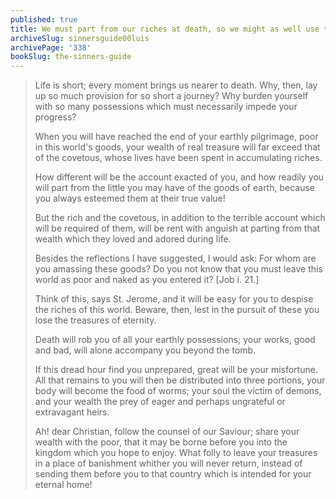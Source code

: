 ```yaml
---
published: true
title: We must part from our riches at death, so we might as well use them for our spiritual profit in this life
archiveSlug: sinnersguide00luis
archivePage: '338'
bookSlug: the-sinners-guide
---
```


> Life is short; every moment brings us nearer to death. Why, then, lay up so much provision for so short a journey? Why burden yourself with so many possessions which must necessarily impede your progress?
>
> When you will have reached the end of your earthly pilgrimage, poor in this world's goods, your wealth of real treasure will far exceed that of the covetous, whose lives have been spent in accumulating riches.
>
> How different will be the account exacted of you, and how readily you will part from the little you may have of the goods of earth, because you always esteemed them at their true value!
>
> But the rich and the covetous, in addition to the terrible account which will be required of them, will be rent with anguish at parting from that wealth which they loved and adored during life.
>
> Besides the reflections I have suggested, I would ask: For whom are you amassing these goods? Do you not know that you must leave this world as poor and naked as you entered it? [Job i. 21.]
>
> Think of this, says St. Jerome, and it will be easy for you to despise the riches of this world. Beware, then, lest in the pursuit of these you lose the treasures of eternity.
>
> Death will rob you of all your earthly possessions; your works, good and bad, will alone accompany you beyond the tomb.
>
> If this dread hour find you unprepared, great will be your misfortune. All that remains to you will then be distributed into three portions, your body will become the food of worms; your soul the victim of demons, and your wealth the prey of eager and perhaps ungrateful or extravagant heirs.
>
> Ah! dear Christian, follow the counsel of our Saviour; share your wealth with the poor, that it may be borne before you into the kingdom which you hope to enjoy. What folly to leave your treasures in a place of banishment whither you will never return, instead of sending them before you to that country which is intended for your eternal home!

